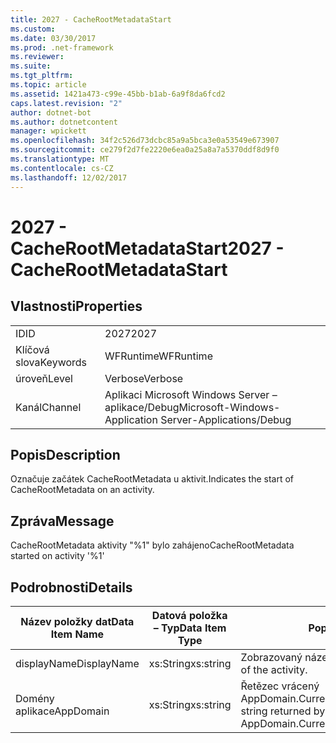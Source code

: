 ```yaml
---
title: 2027 - CacheRootMetadataStart
ms.custom: 
ms.date: 03/30/2017
ms.prod: .net-framework
ms.reviewer: 
ms.suite: 
ms.tgt_pltfrm: 
ms.topic: article
ms.assetid: 1421a473-c99e-45bb-b1ab-6a9f8da6fcd2
caps.latest.revision: "2"
author: dotnet-bot
ms.author: dotnetcontent
manager: wpickett
ms.openlocfilehash: 34f2c526d73dcbc85a9a5bca3e0a53549e673907
ms.sourcegitcommit: ce279f2d7fe2220e6ea0a25a8a7a5370ddf8d9f0
ms.translationtype: MT
ms.contentlocale: cs-CZ
ms.lasthandoff: 12/02/2017
---
```

# <a name="2027---cacherootmetadatastart"></a><span data-ttu-id="841ec-102">2027 - CacheRootMetadataStart</span><span class="sxs-lookup"><span data-stu-id="841ec-102">2027 - CacheRootMetadataStart</span></span>
## <a name="properties"></a><span data-ttu-id="841ec-103">Vlastnosti</span><span class="sxs-lookup"><span data-stu-id="841ec-103">Properties</span></span>  
  
|||  
|-|-|  
|<span data-ttu-id="841ec-104">ID</span><span class="sxs-lookup"><span data-stu-id="841ec-104">ID</span></span>|<span data-ttu-id="841ec-105">2027</span><span class="sxs-lookup"><span data-stu-id="841ec-105">2027</span></span>|  
|<span data-ttu-id="841ec-106">Klíčová slova</span><span class="sxs-lookup"><span data-stu-id="841ec-106">Keywords</span></span>|<span data-ttu-id="841ec-107">WFRuntime</span><span class="sxs-lookup"><span data-stu-id="841ec-107">WFRuntime</span></span>|  
|<span data-ttu-id="841ec-108">úroveň</span><span class="sxs-lookup"><span data-stu-id="841ec-108">Level</span></span>|<span data-ttu-id="841ec-109">Verbose</span><span class="sxs-lookup"><span data-stu-id="841ec-109">Verbose</span></span>|  
|<span data-ttu-id="841ec-110">Kanál</span><span class="sxs-lookup"><span data-stu-id="841ec-110">Channel</span></span>|<span data-ttu-id="841ec-111">Aplikaci Microsoft Windows Server – aplikace/Debug</span><span class="sxs-lookup"><span data-stu-id="841ec-111">Microsoft-Windows-Application Server-Applications/Debug</span></span>|  
  
## <a name="description"></a><span data-ttu-id="841ec-112">Popis</span><span class="sxs-lookup"><span data-stu-id="841ec-112">Description</span></span>  
 <span data-ttu-id="841ec-113">Označuje začátek CacheRootMetadata u aktivit.</span><span class="sxs-lookup"><span data-stu-id="841ec-113">Indicates the start of CacheRootMetadata on an activity.</span></span>  
  
## <a name="message"></a><span data-ttu-id="841ec-114">Zpráva</span><span class="sxs-lookup"><span data-stu-id="841ec-114">Message</span></span>  
 <span data-ttu-id="841ec-115">CacheRootMetadata aktivity "%1" bylo zahájeno</span><span class="sxs-lookup"><span data-stu-id="841ec-115">CacheRootMetadata started on activity '%1'</span></span>  
  
## <a name="details"></a><span data-ttu-id="841ec-116">Podrobnosti</span><span class="sxs-lookup"><span data-stu-id="841ec-116">Details</span></span>  
  
|<span data-ttu-id="841ec-117">Název položky dat</span><span class="sxs-lookup"><span data-stu-id="841ec-117">Data Item Name</span></span>|<span data-ttu-id="841ec-118">Datová položka – Typ</span><span class="sxs-lookup"><span data-stu-id="841ec-118">Data Item Type</span></span>|<span data-ttu-id="841ec-119">Popis</span><span class="sxs-lookup"><span data-stu-id="841ec-119">Description</span></span>|  
|--------------------|--------------------|-----------------|  
|<span data-ttu-id="841ec-120">displayName</span><span class="sxs-lookup"><span data-stu-id="841ec-120">DisplayName</span></span>|<span data-ttu-id="841ec-121">xs:String</span><span class="sxs-lookup"><span data-stu-id="841ec-121">xs:string</span></span>|<span data-ttu-id="841ec-122">Zobrazovaný název aktivity.</span><span class="sxs-lookup"><span data-stu-id="841ec-122">The display name of the activity.</span></span>|  
|<span data-ttu-id="841ec-123">Domény aplikace</span><span class="sxs-lookup"><span data-stu-id="841ec-123">AppDomain</span></span>|<span data-ttu-id="841ec-124">xs:String</span><span class="sxs-lookup"><span data-stu-id="841ec-124">xs:string</span></span>|<span data-ttu-id="841ec-125">Řetězec vrácený AppDomain.CurrentDomain.FriendlyName.</span><span class="sxs-lookup"><span data-stu-id="841ec-125">The string returned by AppDomain.CurrentDomain.FriendlyName.</span></span>|
